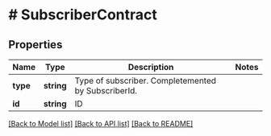 # # SubscriberContract

## Properties

Name | Type | Description | Notes
------------ | ------------- | ------------- | -------------
**type** | **string** | Type of subscriber. Completemented by SubscriberId. |
**id** | **string** | ID |

[[Back to Model list]](../../README.md#models) [[Back to API list]](../../README.md#endpoints) [[Back to README]](../../README.md)
